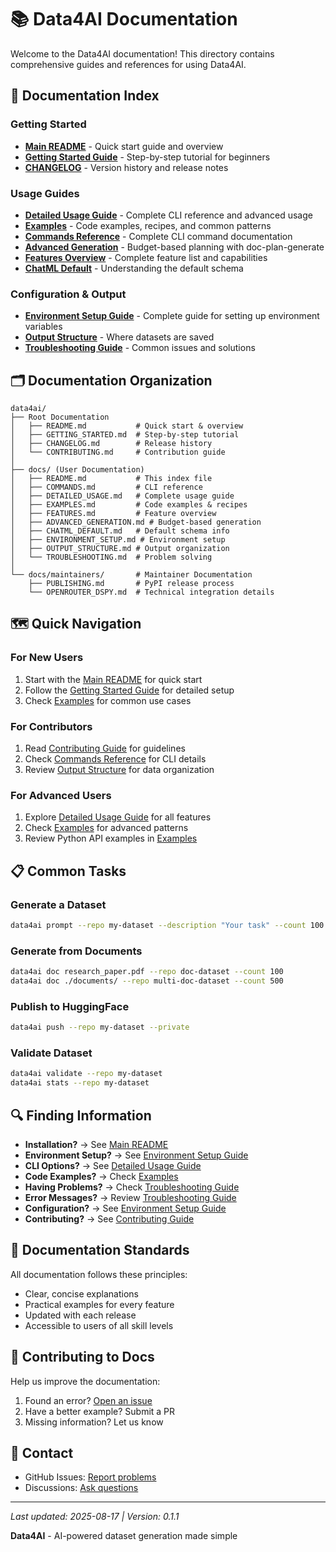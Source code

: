 # 📚 Data4AI Documentation

Welcome to the Data4AI documentation! This directory contains comprehensive guides and references for using Data4AI.

## 📖 Documentation Index

### Getting Started
- [**Main README**](../README.md) - Quick start guide and overview
- [**Getting Started Guide**](../GETTING_STARTED.md) - Step-by-step tutorial for beginners
- [**CHANGELOG**](../CHANGELOG.md) - Version history and release notes

### Usage Guides  
- [**Detailed Usage Guide**](DETAILED_USAGE.md) - Complete CLI reference and advanced usage
- [**Examples**](EXAMPLES.md) - Code examples, recipes, and common patterns
- [**Commands Reference**](COMMANDS.md) - Complete CLI command documentation
- [**Advanced Generation**](ADVANCED_GENERATION.md) - Budget-based planning with doc-plan-generate
- [**Features Overview**](FEATURES.md) - Complete feature list and capabilities
- [**ChatML Default**](CHATML_DEFAULT.md) - Understanding the default schema

### Configuration & Output
- [**Environment Setup Guide**](ENVIRONMENT_SETUP.md) - Complete guide for setting up environment variables
- [**Output Structure**](OUTPUT_STRUCTURE.md) - Where datasets are saved
- [**Troubleshooting Guide**](TROUBLESHOOTING.md) - Common issues and solutions

## 🗂️ Documentation Organization

```
data4ai/
├── Root Documentation
│   ├── README.md           # Quick start & overview
│   ├── GETTING_STARTED.md  # Step-by-step tutorial
│   ├── CHANGELOG.md        # Release history
│   └── CONTRIBUTING.md     # Contribution guide
│
├── docs/ (User Documentation)
│   ├── README.md           # This index file
│   ├── COMMANDS.md         # CLI reference
│   ├── DETAILED_USAGE.md   # Complete usage guide
│   ├── EXAMPLES.md         # Code examples & recipes
│   ├── FEATURES.md         # Feature overview
│   ├── ADVANCED_GENERATION.md # Budget-based generation
│   ├── CHATML_DEFAULT.md   # Default schema info
│   ├── ENVIRONMENT_SETUP.md # Environment setup
│   ├── OUTPUT_STRUCTURE.md # Output organization
│   └── TROUBLESHOOTING.md  # Problem solving
│
└── docs/maintainers/       # Maintainer Documentation
    ├── PUBLISHING.md       # PyPI release process
    └── OPENROUTER_DSPY.md  # Technical integration details
```

## 🗺️ Quick Navigation

### For New Users
1. Start with the [Main README](../README.md) for quick start
2. Follow the [Getting Started Guide](../GETTING_STARTED.md) for detailed setup
3. Check [Examples](EXAMPLES.md) for common use cases

### For Contributors
1. Read [Contributing Guide](../CONTRIBUTING.md) for guidelines
2. Check [Commands Reference](COMMANDS.md) for CLI details
3. Review [Output Structure](OUTPUT_STRUCTURE.md) for data organization

### For Advanced Users
1. Explore [Detailed Usage Guide](DETAILED_USAGE.md) for all features
2. Check [Examples](EXAMPLES.md) for advanced patterns
3. Review Python API examples in [Examples](EXAMPLES.md#-python-api-examples)

## 📋 Common Tasks

### Generate a Dataset
```bash
data4ai prompt --repo my-dataset --description "Your task" --count 100
```

### Generate from Documents
```bash
data4ai doc research_paper.pdf --repo doc-dataset --count 100
data4ai doc ./documents/ --repo multi-doc-dataset --count 500
```

### Publish to HuggingFace
```bash
data4ai push --repo my-dataset --private
```

### Validate Dataset
```bash
data4ai validate --repo my-dataset
data4ai stats --repo my-dataset
```

## 🔍 Finding Information

- **Installation?** → See [Main README](../README.md#-quick-start)
- **Environment Setup?** → See [Environment Setup Guide](ENVIRONMENT_SETUP.md)
- **CLI Options?** → See [Detailed Usage Guide](DETAILED_USAGE.md#cli-reference)
- **Code Examples?** → Check [Examples](EXAMPLES.md)
- **Having Problems?** → Check [Troubleshooting Guide](TROUBLESHOOTING.md)
- **Error Messages?** → Review [Troubleshooting Guide](TROUBLESHOOTING.md)
- **Configuration?** → See [Environment Setup Guide](ENVIRONMENT_SETUP.md)
- **Contributing?** → See [Contributing Guide](../CONTRIBUTING.md)

## 📝 Documentation Standards

All documentation follows these principles:
- Clear, concise explanations
- Practical examples for every feature
- Updated with each release
- Accessible to users of all skill levels

## 🤝 Contributing to Docs

Help us improve the documentation:
1. Found an error? [Open an issue](https://github.com/zysec/data4ai/issues)
2. Have a better example? Submit a PR
3. Missing information? Let us know

## 📮 Contact

- GitHub Issues: [Report problems](https://github.com/zysec/data4ai/issues)
- Discussions: [Ask questions](https://github.com/zysec/data4ai/discussions)

---

*Last updated: 2025-08-17 | Version: 0.1.1*

**Data4AI** - AI-powered dataset generation made simple